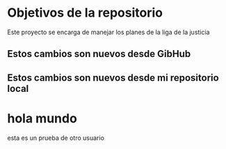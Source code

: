 # Objetivos de la repositorio

Este proyecto se encarga de manejar los planes de la liga de la justicia


## Estos cambios son nuevos desde GibHub
## Estos cambios son nuevos desde mi repositorio local

# hola mundo 
esta es un prueba de otro usuario
